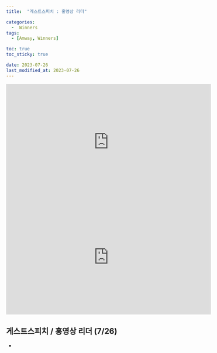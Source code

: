 ```yaml
---
title:  "게스트스피치 : 홍영상 리더" 

categories:
  -  Winners
tags:
  - [Amway, Winners]

toc: true
toc_sticky: true

date: 2023-07-26
last_modified_at: 2023-07-26
---
```



<iframe width="560" height="315" src="https://www.youtube.com/embed/nc18H3JPuGY" title="YouTube video player" frameborder="0" allow="accelerometer; autoplay; clipboard-write; encrypted-media; gyroscope; picture-in-picture; web-share" allowfullscreen></iframe>


<iframe width="560" height="315" src="https://www.youtube.com/embed/wVc_fSXqZ_I" title="YouTube video player" frameborder="0" allow="accelerometer; autoplay; clipboard-write; encrypted-media; gyroscope; picture-in-picture; web-share" allowfullscreen></iframe>



## 게스트스피치 / 홍영상 리더 (7/26)

+ 